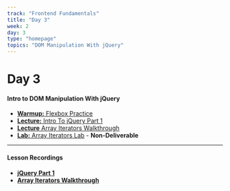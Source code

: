 ```yaml
---
track: "Frontend Fundamentals"
title: "Day 3"
week: 2
day: 3
type: "homepage"
topics: "DOM Manipulation With jQuery"
---
```



# Day 3

#### Intro to DOM Manipulation With jQuery

- [**Warmup:** Flexbox Practice](/frontend-fundamentals/week-2/day-3/lecture-materials/flexbox-practice/)
- [**Lecture:** Intro To jQuery Part 1](/frontend-fundamentals/week-2/day-3/lecture-materials/intro-to-jquery-part-1/)
- [**Lecture** Array Iterators Walkthrough](/frontend-fundamentals/week-2/day-3/lecture-materials/array-iterators-walkthrough/) 
- [**Lab:** Array Iterators Lab](/frontend-fundamentals/week-2/day-3/labs/array-iterators-lab/) - **Non-Deliverable**

<hr>



#### Lesson Recordings

- [**jQuery Part 1**](https://generalassembly.zoom.us/rec/share/JLLCJQut_vOwgI-DpJScuRMDCzyms0Ho86wT4ePCICrYbZ2BC2f52TnIPZQhk8wk.suRNFjFCoMmN6_0h?startTime=1614179908000)
- [**Array Iterators Walkthrough**](https://generalassembly.zoom.us/rec/share/JLLCJQut_vOwgI-DpJScuRMDCzyms0Ho86wT4ePCICrYbZ2BC2f52TnIPZQhk8wk.suRNFjFCoMmN6_0h?startTime=1614191666000) 



